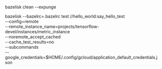 bazelisk clean --expunge

bazelisk --bazelrc=.bazelrc test //hello_world:say_hello_test \
  --config=remote \
  --remote_instance_name=projects/tensorflow-devel/instances/metric_instance \
  --noremote_accept_cached \
  --cache_test_results=no \
  --subcommands \
  --google_credentials=$HOME/.config/gcloud/application_default_credentials.json
